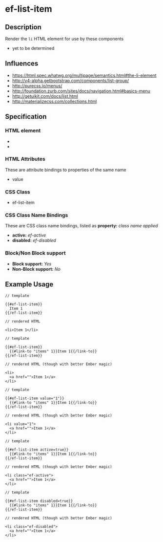 # ef-list-item

## Description

Render the `li` HTML element for use by these components

 * yet to be determined


## Influences

* https://html.spec.whatwg.org/multipage/semantics.html#the-li-element
* http://v4-alpha.getbootstrap.com/components/list-group/
* http://purecss.io/menus/
* http://foundation.zurb.com/sites/docs/navigation.html#basics-menu
* http://getuikit.com/docs/list.html
* http://materializecss.com/collections.html


## Specification

### HTML element

* <li>


### HTML Attributes

These are attribute bindings to properties of the same name

* value


### CSS Class

* ef-list-item


### CSS Class Name Bindings

These are CSS class name bindings, listed as **property:** *class name applied*

* **active:** *ef-active*
* **disabled:** *ef-disabled*


### Block/Non Block support

* **Block support:** *Yes*
* **Non-Block support:** *No*


## Example Usage

```
// template

{{#ef-list-item}}
  Item 1
{{/ef-list-item}}

// rendered HTML

<li>Item 1</li>
```

```
// template

{{#ef-list-item}}
  {{#link-to "items" 1}}Item 1{{/link-to}}
{{/ef-list-item}}

// rendered HTML (though with better Ember magic)

<li>
  <a href="">Item 1</a>
</li>
```


```
// template

{{#ef-list-item value="1"}}
  {{#link-to "items" 1}}Item 1{{/link-to}}
{{/ef-list-item}}

// rendered HTML (though with better Ember magic)

<li value="1">
  <a href="">Item 1</a>
</li>
```

```
// template

{{#ef-list-item active=true}}
  {{#link-to "items" 1}}Item 1{{/link-to}}
{{/ef-list-item}}

// rendered HTML (though with better Ember magic)

<li class="ef-active">
  <a href="">Item 1</a>
</li>
```

```
// template

{{#ef-list-item disabled=true}}
  {{#link-to "items" 1}}Item 1{{/link-to}}
{{/ef-list-item}}

// rendered HTML (though with better Ember magic)

<li class="ef-disabled">
  <a href="">Item 1</a>
</li>
```
